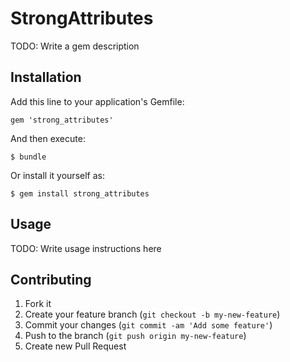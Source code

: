 # StrongAttributes

TODO: Write a gem description

## Installation

Add this line to your application's Gemfile:

    gem 'strong_attributes'

And then execute:

    $ bundle

Or install it yourself as:

    $ gem install strong_attributes

## Usage

TODO: Write usage instructions here

## Contributing

1. Fork it
2. Create your feature branch (`git checkout -b my-new-feature`)
3. Commit your changes (`git commit -am 'Add some feature'`)
4. Push to the branch (`git push origin my-new-feature`)
5. Create new Pull Request
